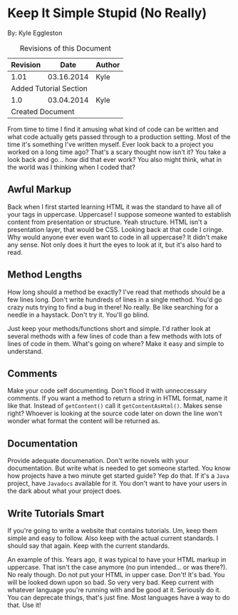 Keep It Simple Stupid (No Really)
=================================

By: Kyle Eggleston

<table class="revision" width="100%">
  <caption>Revisions of this Document</caption>
  <thead>
    <tr>
      <th>Revision</th>
      <th>Date</th>
      <th>Author</th>
    </tr>
  </thead>
  <tbody>
    <tr>
      <td>1.01</td>
      <td>03.16.2014</td>
      <td>Kyle</td>
    </tr>
    <tr>
      <td colspan="3">Added Tutorial Section</td>
    </tr>
    <tr>
      <td>1.0</td>
      <td>03.04.2014</td>
      <td>Kyle</td>
    </tr>
    <tr>
      <td colspan="3">Created Document</td>
    </tr>
  </tbody>
</table>

From time to time I find it amusing what kind of code can be written and what code actually gets passed through to a production setting. Most of the time it's something I've written myself. Ever look back to a project you worked on a long time ago? That's a scary thought now isn't it? You take a look back and go... how did that ever work? You also might think, what in the world was I thinking when I coded that?

## Awful Markup

Back when I first started learning HTML it was the standard to have all of your tags in uppercase. Uppercase! I suppose someone wanted to establish content from presentation or structure. Yeah structure. HTML isn't a presentation layer, that would be CSS. Looking back at that code I cringe. Why would anyone ever even want to code in all uppercase? It didn't make any sense. Not only does it hurt the eyes to look at it, but it's also hard to read.

## Method Lengths

How long should a method be exactly? I've read that methods should be a few lines long. Don't write hundreds of lines in a single method. You'd go crazy nuts trying to find a bug in there! No really. Be like searching for a needle in a haystack. Don't try it. You'll go blind.

Just keep your methods/functions short and simple. I'd rather look at several methods with a few lines of code than a few methods with lots of lines of code in them. What's going on where? Make it easy and simple to understand.


## Comments

Make your code self documenting. Don't flood it with unneccessary comments. If you want a method to return a string in HTML format, name it like that. Instead of `getContent()` call it `getContentAsHtml()`. Makes sense right? Whoever is looking at the source code later on down the line won't wonder what format the content will be returned as.

## Documentation

Provide adequate documenation. Don't write novels with your documentation. But write what is needed to get someone started. You know how projects have a two minute get started guide? Yep do that. If it's a `Java` project, have `Javadocs` available for it. You don't want to have your users in the dark about what your project does.

## Write Tutorials Smart

If you're going to write a website that contains tutorials. Um, keep them simple and easy to follow. Also keep with the actual current standards. I should say that again. Keep with the current standards.

An example of this. Years ago, it was typical to have your HTML markup in uppercase. That isn't the case anymore (no pun intended... or was there?). No realy though. Do not put your HTML in upper case. Don't! It's bad. You will be looked down upon so bad. So very very bad. Keep current with whatever language you're running with and be good at it. Seriously do it. You can deprecate things, that's just fine. Most languages have a way to do that. Use it!
